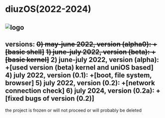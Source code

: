 # diuzOS(2022-2024)
![logo](https://github.com/multiverse1999/diuzOS/assets/77222329/77628753-ae0b-43f0-81b0-78ffae5be907)
---
versions:
~~0) may-june 2022, version (alpha0): +[basic shell]~~
~~1) june-july 2022, version (beta): +[basic kernel]~~
2) june-july 2022, version (alpha): +[used version (beta) kernel and uniOS based]
4) july 2022, version (0.1): +[boot, file system, browser]
5) july 2022, version (0.2): +[network connection check]
6) july 2024, version (0.2a): +[fixed bugs of version (0.2)]
---
the project is frozen or will not proceed or will probably be deleted
